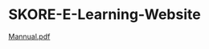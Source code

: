 ﻿# SKORE-E-Learning-Website

[Mannual.pdf](https://github.com/Pradnya-27/SKORE-E-Learning-Website-/files/11384034/Mannual.pdf)
